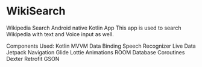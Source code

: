 # WikiSearch
Wikipedia Search Android native Kotlin App
This app is used to search Wikipedia with text and Voice input as well.

Components Used:
  Kotlin
  MVVM
  Data Binding
  Speech Recognizer
  Live Data
  Jetpack Navigation 
  Glide
  Lottie Animations
  ROOM Database
  Coroutines
  Dexter 
  Retrofit 
  GSON
  
  

